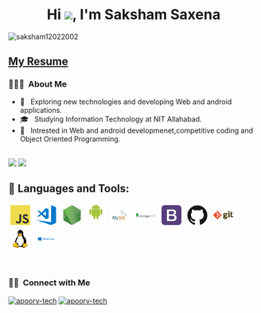 <h1 align="center">Hi <img src="https://raw.githubusercontent.com/MartinHeinz/MartinHeinz/master/wave.gif" width="30px">, I'm Saksham Saxena</h1>
<p align="left"> <img src="https://komarev.com/ghpvc/?username=saksham12022002&label=Profile%20views&color=0e75b6&style=flat" alt="saksham12022002" /> </p>
<h2><a href="https://drive.google.com/file/d/1OxvaT7WdEIUBsGG-87in5QJAEirGiR6n/view?usp=sharing" target="blank">My Resume</a></h2>
<h3> 👨🏻‍💻 &nbsp;About Me </h3>

- 🤔 &nbsp; Exploring new technologies and developing Web and android applications.
- 🎓 &nbsp; Studying Information Technology at NIT Allahabad.
- 🌱 &nbsp; Intrested in Web and android developmenet,competitive coding and Object Oriented Programming.

<br/>
<img src="https://github-readme-stats.vercel.app/api/top-langs/?username=saksham12022002&layout=compact&show_icons=true&theme=radical">

<img height="180em" src="https://github-readme-stats.vercel.app/api?username=saksham12022002&theme=buefy&show_icons=true" />

## 🧰 Languages and Tools:
<p align="left">
<img src="https://raw.githubusercontent.com/github/explore/80688e429a7d4ef2fca1e82350fe8e3517d3494d/topics/javascript/javascript.png" alt="Javascript" height="40" style="vertical-align:top; margin:4px">
<img src="https://raw.githubusercontent.com/github/explore/80688e429a7d4ef2fca1e82350fe8e3517d3494d/topics/visual-studio-code/visual-studio-code.png" alt="VS Code" height="40" style="vertical-align:top; margin:4px">
<img src="https://raw.githubusercontent.com/github/explore/80688e429a7d4ef2fca1e82350fe8e3517d3494d/topics/nodejs/nodejs.png" alt="NodeJS" height="40" style="vertical-align:top; margin:4px">
<img src="https://raw.githubusercontent.com/devicons/devicon/master/icons/android/android-original-wordmark.svg" alt="android" width="40" height="40"/>
<img src="https://raw.githubusercontent.com/github/explore/80688e429a7d4ef2fca1e82350fe8e3517d3494d/topics/mysql/mysql.png" alt="MySQL" height="40" style="vertical-align:top; margin:4px">
<img src="https://raw.githubusercontent.com/github/explore/80688e429a7d4ef2fca1e82350fe8e3517d3494d/topics/mongodb/mongodb.png" alt="Mongodb" height="40" style="vertical-align:top; margin:4px">
 <img src="https://raw.githubusercontent.com/github/explore/80688e429a7d4ef2fca1e82350fe8e3517d3494d/topics/bootstrap/bootstrap.png" alt="Bootstrap" height="40" style="vertical-align:top; margin:4px">
<img src="https://raw.githubusercontent.com/github/explore/78df643247d429f6cc873026c0622819ad797942/topics/github/github.png" alt="Github" height="40" style="vertical-align:top; margin:4px">
<img src="https://raw.githubusercontent.com/github/explore/80688e429a7d4ef2fca1e82350fe8e3517d3494d/topics/git/git.png" alt="Git" height="40" style="vertical-align:top; margin:4px">
<img src="https://raw.githubusercontent.com/github/explore/80688e429a7d4ef2fca1e82350fe8e3517d3494d/topics/linux/linux.png" alt="Linux" height="40" style="vertical-align:top; margin:4px" alt="Windows" height="40" style="vertical-align:top; margin:4px">
<img src="https://raw.githubusercontent.com/github/explore/80688e429a7d4ef2fca1e82350fe8e3517d3494d/topics/windows/windows.png" alt="Windows" height="40" style="vertical-align:top; margin:4px">

</p>

<br />


<h3> 🤝🏻 &nbsp;Connect with Me </h3>
<p align="left">
<a href="https://www.linkedin.com/in/saksham2002/" target="blank"><img align="center" src="https://img.icons8.com/officel/160/000000/linkedin.png" alt="apoorv-tech" height="30" width="40" /></a>
<a href="mailto:saksham12022002@gmail.com" target="blank"> <img align="center" src="https://img.icons8.com/fluent/144/000000/gmail-new.png" alt="apoorv-tech" height="30" width="40"></a> 

</p>

